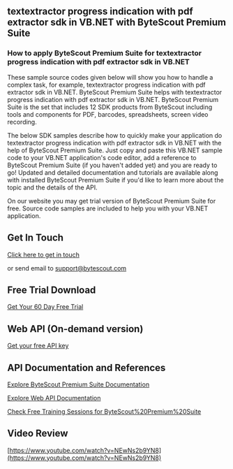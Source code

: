 ## textextractor progress indication with pdf extractor sdk in VB.NET with ByteScout Premium Suite

### How to apply ByteScout Premium Suite for textextractor progress indication with pdf extractor sdk in VB.NET

These sample source codes given below will show you how to handle a complex task, for example, textextractor progress indication with pdf extractor sdk in VB.NET. ByteScout Premium Suite helps with textextractor progress indication with pdf extractor sdk in VB.NET. ByteScout Premium Suite is the set that includes 12 SDK products from ByteScout including tools and components for PDF, barcodes, spreadsheets, screen video recording.

The below SDK samples describe how to quickly make your application do textextractor progress indication with pdf extractor sdk in VB.NET with the help of ByteScout Premium Suite.  Just copy and paste this VB.NET sample code to your VB.NET application's code editor, add a reference to ByteScout Premium Suite (if you haven't added yet) and you are ready to go! Updated and detailed documentation and tutorials are available along with installed ByteScout Premium Suite if you'd like to learn more about the topic and the details of the API.

On our website you may get trial version of ByteScout Premium Suite for free. Source code samples are included to help you with your VB.NET application.

## Get In Touch

[Click here to get in touch](https://bytescout.zendesk.com/hc/en-us/requests/new?subject=ByteScout%20Premium%20Suite%20Question)

or send email to [support@bytescout.com](mailto:support@bytescout.com?subject=ByteScout%20Premium%20Suite%20Question) 

## Free Trial Download

[Get Your 60 Day Free Trial](https://bytescout.com/download/web-installer?utm_source=github-readme)

## Web API (On-demand version)

[Get your free API key](https://pdf.co/documentation/api?utm_source=github-readme)

## API Documentation and References

[Explore ByteScout Premium Suite Documentation](https://bytescout.com/documentation/index.html?utm_source=github-readme)

[Explore Web API Documentation](https://pdf.co/documentation/api?utm_source=github-readme)

[Check Free Training Sessions for ByteScout%20Premium%20Suite](https://academy.bytescout.com/)

## Video Review

[https://www.youtube.com/watch?v=NEwNs2b9YN8](https://www.youtube.com/watch?v=NEwNs2b9YN8)